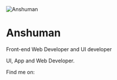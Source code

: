 <div id="card">
	<div id="blur">
		<div id="color"></div>
	</div>
	<div id="profile">
		<img src="https://i.imgur.com/NUwBvdM.jpg" alt="Anshuman" />
		<h1>Anshuman</h1>
		<p>Front-end Web Developer and UI developer</p>
		<div class="info">
			<i class="fa fa-info fa-1x block"></i>
			<i class="fa fa-angle-down fa-2x block"></i>
			<p>UI, App and Web Developer.</p>
			<p>Find me on:</p>
			<a class="link" href="https://www.youtube.com/channel/UCg8LEBkJZsSdkLC1vGyNqVg" target="_blank"><i class="fa fa-youtube fa-2x social"></i></a>
			<a class="link" href="https://github.com/anshuman2166AppproDev" target="_blank"><i class="fa fa-github fa-2x social"></i></a>
			<a class="link" href="https://codepen.io/anshuman2166appprodev" target="_blank"><i class="fa fa-codepen fa-2x social"></i></a>
		</div>
	</div>
</div>
<style>
	body {
	background: url(https://s3-us-west-2.amazonaws.com/s.cdpn.io/225748/MD_background.png) no-repeat center center fixed;
	background-size: cover;
	overflow: hidden;
	cursor: default;
}

#card {
	width: 400px;
	height: 300px;
	position: relative;
	margin: 10% auto;
	border-radius: 8px;
	box-shadow: 0px 2px 6px rgba(0, 0, 0, 0.2), 0px 2px 6px rgba(0, 0, 0, 0.4);
	overflow: hidden;
}

#blur {
	background: url(https://s3-us-west-2.amazonaws.com/s.cdpn.io/225748/MD_background.png) no-repeat center center fixed;
	background-size: cover;
	width: 430px;
	height: 330px;
	position: relative;
	top: -15px;
	left: -15px;
	border-radius: 8px;
	-webkit-filter: blur(8px);
	-moz-filter: blur(8px);
	filter: blur(8px);
}

#color {
	background: rgba(255, 255, 255, .60);
	width: 430px;
	height: 330px;
}

#profile {
	cursor: grab;
	width: 400px;
	height: 300px;
	position: relative;
	top: -330px;
	border-radius: 8px;
}

img {
	width: 100px;
	height: 100px;
	border-radius: 100px;
	position: relative;
	top: 32px;
	display: block;
	margin: 0 auto;
	-webkit-filter: sepia(.25);
	-moz-filter: sepia(.25);
	filter: sepia(.25);
}

h1 {
	color: rgba(38, 50, 56, 1);
	font-family: 'Roboto Condensed', sans-serif;
	font-size: 36px;
	font-weight: 700;
	text-align: center;
	position: relative;
	top: 48px;
}

p {
	color: rgba(38, 50, 56, .87);
	font-family: 'Roboto Condensed', sans-serif;
	font-size: 16px;
	font-weight: 400;
	text-align: center;
	position: relative;
	top: 56px;
}

a {
	color: rgba(255, 255, 255, 1);
	transition: color 0.4s;
	text-decoration: none;
}
a:hover {
	color: rgba(255, 255, 255, .70);
	transition: color 0.4s; 
}

.info {
	text-align: center;
	margin: 0 auto;
	position: relative;
	top: 86px;
	background: rgba(38, 50, 56, 1);
	width: 32px;
	height: 32px;
	border-radius: 100px;
	background-position: center center;
	background-size: cover;
	transition: all 0.2s ease;
	z-index: 0;
}

.info.active {
	width: 100%;
	height: 200%;
	position: relative;
	top: -100%;
	background: rgba(38, 50, 56, 1);
	transition: width .1s ease, height .2s ease, top .2s ease, z-index .2s ease;
	z-index: 999;
}

.info i.block {
	color: rgba(255, 255, 255, .6);
	display: block;
}

.info .fa-info {
	padding: 8px;
	cursor: pointer;
	visibility: visible;
 opacity: 1;
	transition: visibility 0s, opacity 0.4s ease;
}

.info.active .fa-info {
	visibility: hidden;
 opacity: 0;
 transition: visibility 0s, opacity 0.4s ease;
}

.info .fa-angle-down {
	cursor: pointer;
	visibility: hidden;
}

.info.active .fa-angle-down {
	position: relative;
	margin: 0 auto;
	width: 24px;
	height: 24px;
	padding: 4px;
	visibility: visible;
	position: relative;
	top: 128px;
	animation-name: visible;
	animation-duration: 0.3s;
}

@keyframes visible {
	0% {
		opacity: 0;
	}
	100% {
		opacity: 1;
	}
}

.info p {
	color: rgba(255, 255, 255, 1);
	font-family: 'Roboto Condensed', sans-serif;
	font-size: 18px;
	line-height: 110%;
	font-weight: 400;
	text-align: center;
	padding: 24px;
	position: relative;
	top: 144px;
	visibility: hidden;
}

.info.active p {
	visibility: visible;
	animation-name: entrance-first;
	animation-duration: 0.4s;
}

.info .link {
	visibility: hidden;
	margin: 24px 24px 0px 24px;
	padding: 16px 4px 4px 4px;
	cursor: pointer;
	position: relative;
	top: 144px;
}

.info.active .link {
	visibility: visible;
	animation-name: entrance-second;
	animation-duration: 0.5s;
}

@keyframes entrance-first {
	0% {
		top: 200px;
	}
	100% {
		top: 144px;
	}
}

@keyframes entrance-second {
	0% {
		top: 200px;
	}
	100% {
		top: 144px;
	}
}
</style>
<script>
	$(function() {
	$("#card").draggable();
	$(".block").on("click", function() {
		$(".info").toggleClass("active");
	});
});
</script>
